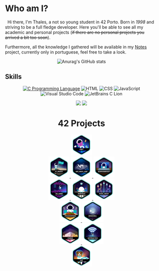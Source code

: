# Who am I?
&nbsp; Hi there, I'm Thales, a not so young student in 42 Porto. Born in *1998* and striving to be a full fledge developer.
Here you'll be able to see all my academic and personal projects (~~if there are no personal projects you arrived a bit too soon~~).

Furthermore, all the knowledge I gathered will be available in my [Notes](https://github.com/ThalesXS/Notes) project, currently only in portuguese, feel free to take a look.

<div align="center">

![Anurag's GitHub stats](https://github-readme-stats.vercel.app/api?username=ThalesXS&show_icons=true&theme=dracula)
</div>

## Skills

<div align=center>
  <a href="https://en.wikipedia.org/wiki/The_C_Programming_Language"><img src="https://i.imgur.com/2tkmLF2.png" height="70px" widht="70px" alt="C Programming Language"></a>
	<img src="https://i.imgur.com/wgik4Wp.png" height="70px" widht="70px" alt="HTML">
	<img src="https://i.imgur.com/IycOl6h.png" height="70px" widht="70px" alt="CSS">
	<img src="https://i.imgur.com/eJU75IJ.png" height="70px" widht="70px" alt="JavaScript">
  <img width="70px" src="https://i.imgur.com/yY111FZ.png" alt="Visual Studio Code">
  <img width="70px" src="https://i.imgur.com/FEabgH9.png" alt="JetBrains C Lion">

  <a href = "mailto:thalesxisto@gmail.com"><img src="https://img.shields.io/badge/Gmail-D14836?style=for-the-badge&logo=gmail&logoColor=white"></a>
  <a href="https://www.linkedin.com/in/thales-xisto-de-souza-1167021bb/" target="_blank"><img src="https://img.shields.io/badge/-LinkedIn-%230077B5?style=for-the-badge&logo=linkedin&logoColor=white"></a>
</div>

<div align=center>
	<h1>42 Projects</h1>
	<a href="https://github.com/ThalesXS/42-libft">
		<img src="srcs/img/libft.png" height="70px" widht="70px" alt="libft">
	</a>
	<br>
	<a href="https://github.com/ThalesXS/42-ft_printf">
		<img src="srcs/img/ft_printf.png" height="70px" widht="70px" alt="ft_printf">
	</a>
	<a href="https://github.com/ThalesXS/42-get_next_line">
		<img src="srcs/img/get_next_line.png" height="70px" widht="70px" alt="get_next_line">
	</a>
	<a href="https://github.com/ThalesXS/42-born2beroot">
		<img src="srcs/img/born2beroot.png" height="70px" widht="70px" alt="born2beroot">
	</a>
	<br>
	<a href="https://github.com/ThalesXS/42-so_long">
		<img src="srcs/img/so_long.png" height="70px" widht="70px" alt="so_long">
	</a>
	<a href="https://github.com/ThalesXS/42-minitalk">
		<img src="srcs/img/minitalk.png" height="70px" widht="70px" alt="minitalk">
	</a>
	<a href="https://github.com/ThalesXS/42-push_swap">
		<img src="srcs/img/push_swap.png" height="70px" widht="70px" alt="push_swap">
	</a>
	<br>
	<a href="https://github.com/ThalesXS/42-philosophers">
		<img src="srcs/img/philosophers.png" height="70px" widht="70px" alt="philosophers">
	</a>
	<a href="https://github.com/ThalesXS/42-minishell">
		<img src="srcs/img/minishell.png" height="70px" widht="70px" alt="minishell">
	</a>
	<br>
	<a href="https://github.com/ThalesXS/42-cub3d">
		<img src="srcs/img/cub3d.png" height="70px" widht="70px" alt="cub3d">
	</a>
	<a href="https://github.com/ThalesXS/42-netpractice">
		<img src="srcs/img/netpractice.png" height="70px" widht="70px" alt="netpractice">
	</a>
	<br>
	<a href="https://github.com/ThalesXS/42-cpp">
		<img src="srcs/img/cpp.png" height="70px" widht="70px" alt="cpp">
	</a>
</div>
